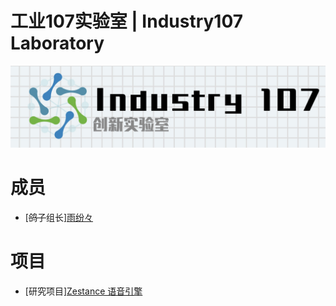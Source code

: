 # 工业107实验室 | Industry107 Laboratory
![](static/img/A094E910-59E7-4D6C-B5AA-A81589B1E98A.jpeg)

# 成员
- \[~~鸽子~~组长\][雨纷々](https://github.com/rinscr3003)

# 项目
- \[研究项目\][Zestance 语音引擎](zestance/)
